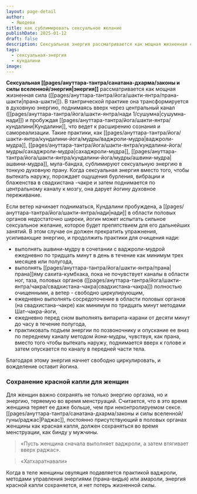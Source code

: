 ```yaml
---
layout: page-detail
author:
  - Яшодеви
title: как сублимировать сексуальное желание
publishDate: 2025-01-12
draft: false
description: Сексуальная энергия рассматривается как мощная жизненная сила (прана-шакти). В тантрической практике она трансформируется в духовную энергию, поднимаясь вверх через центральный канал (сушумна-нади) и пробуждая Кундалини, что ведет к расширению сознания и самореализации.
tags:
  - сексуальная-энергия
  - кундалини
image:
---
```

**Сексуальная [[pages/ануттара-тантра/санатана-дхарма/законы и силы вселенной/энергия|энергия]]** рассматривается как мощная жизненная сила ([[pages/ануттара-тантра/йога/шакти-янтра/прана-шакти|прана-шакти]]). В тантрической практике она трансформируется в духовную энергию, поднимаясь вверх через центральный канал ([[pages/ануттара-тантра/йога/шакти-янтра/нади 1/сушумна|сушумна-нади]]) и пробуждая [[pages/ануттара-тантра/йога/шакти-янтра/кундалини|Кундалини]], что ведет к расширению сознания и самореализации.
Такие практики, как [[pages/ануттара-тантра/йога/шакти-янтра/кундалини-йога/мудры/ваджроли-мудра|ваджроли-мудра]], [[pages/ануттара-тантра/йога/шакти-янтра/кундалини-йога/мудры/сахаджроли-мудра|сахаджроли-мудра]], [[pages/ануттара-тантра/йога/шакти-янтра/кундалини-йога/мудры/ашвини-мудра|ашвини-мудра]], мула-бандха, сублимируют сексуальную энергию в тонкую духовную прану. Когда сексуальная энергия вместо того, чтобы вытекать наружу, порождает ощущения бурления, вибрации и блаженства в свадхистана -чакре и затем поднимается по центральному каналу к мозгу, она дарует йогину духовное переживание. 

Если ветер начинает подниматься, Кундалини пробуждена, а [[pages/ануттара-тантра/йога/шакти-янтра/нади|нади]] в области половых органов недостаточно широки, йогин может испытать сильное сексуальное желание, которое будет препятствием для его дальнейших занятий. В этом случае он должен прекратить упражнения, усиливающие энергию, и продолжить практики для очищения нади: 

- выполнять ашвини-мудру в сочетании с ваджроли-мудрой ежедневно по тридцать минут в день в течение как минимум трех месяцев или полугода, 
- выполнять [[pages/ануттара-тантра/йога/шакти-янтра/прана|прана]]яму сахита-кумбхака, пока не почувствует каналы в области ног, таза, половых органов ([[pages/ануттара-тантра/йога/шакти-янтра/чакра/свадхистана-чакра|свадхистана-чакра]]) полностью очищенными, а ветер - свободно циркулирующим, 
- ежедневно выполнять сосредоточение в области половых органов (на свадхистана-чакре) как минимум по тридцать минут методами Шат-чакра-йоги, 
- ежедневно перед сном выполнять випарита-карани от десяти минут до часу в течение полугода, 
- практиковать подъем энергии по позвоночнику и опускание ее вниз по переднему каналу методом йони-мудры, чувствуя, как прана, вместо того чтобы вытекать наружу, поднимается вверх к голове и затем опускается по каналу в передней части тела. 

Благодаря этому энергия начнет свободно циркулировать, и вожделение оставит йогина.

### Сохранение красной капли для женщин 

Для женщин важно сохранять не только энергию оргазма, но и энергию, теряемую во время менструаций. Считается, что в это время женщина теряет ее даже больше, чем при неконтролируемом сексе. [[pages/ануттара-тантра/санатана-дхарма/законы и силы вселенной/гуны/раджас|Раджас]], постоянно присутствующий в половых органах женщины как красная капля, должен сохраняться во время менструации, как бинду у мужчины. 

>«Пусть женщина сначала выполняет ваджроли, а затем втягивает вверх раджас».
 
>«Хатхаратнавали»

Когда в теле женщины овуляция подавляется практикой ваджроли, методами управления энергиями (прана-видья) или амароли, энергия красной капли сохраняется, и нет потерь жизненной силы. 
